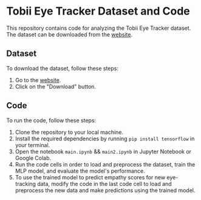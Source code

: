 # Tobii Eye Tracker Dataset and Code

This repository contains code for analyzing the Tobii Eye Tracker dataset. The dataset can be downloaded from the [website](https://www.nature.com/articles/s41597-022-01862-w).

## Dataset

To download the dataset, follow these steps:

1. Go to the [website](https://www.nature.com/articles/s41597-022-01862-w#Sec10).
2. Click on the "Download" button.

## Code

To run the code, follow these steps:

1. Clone the repository to your local machine.
2. Install the required dependencies by running `pip install tensorflow` in your terminal.
3. Open the notebook `main.ipynb`  && `main2.ipynb` in Jupyter Notebook or Google Colab.
4. Run the code cells in order to load and preprocess the dataset, train the MLP model, and evaluate the model's performance.
5. To use the trained model to predict empathy scores for new eye-tracking data, modify the code in the last code cell to load and preprocess the new data and make predictions using the trained model.


